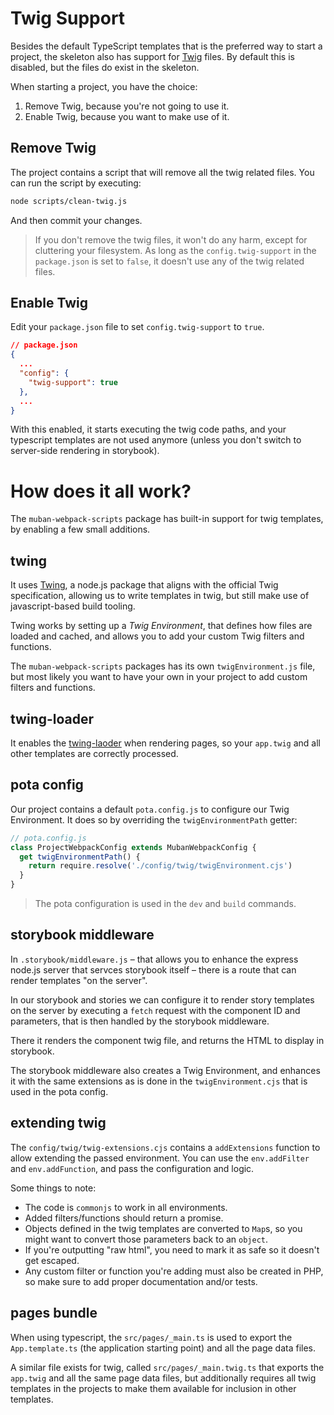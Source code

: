 # Twig Support

Besides the default TypeScript templates that is the preferred way to start a project, the skeleton also has support for [Twig](https://twig.symfony.com/) files. By default this is disabled, but the files do exist in the skeleton.

When starting a project, you have the choice:

1. Remove Twig, because you're not going to use it.
2. Enable Twig, because you want to make use of it.

## Remove Twig

The project contains a script that will remove all the twig related files. You can run the script by executing:

```sh
node scripts/clean-twig.js
```

And then commit your changes.

> If you don't remove the twig files, it won't do any harm, except for cluttering your filesystem. As long as the `config.twig-support` in the `package.json` is set to `false`, it doesn't use any of the twig related files.

## Enable Twig

Edit your `package.json` file to set `config.twig-support` to `true`.

```json
// package.json
{
  ...
  "config": {  
	"twig-support": true
  },
  ...
}
```

With this enabled, it starts executing the twig code paths, and your typescript templates are not used anymore (unless you don't switch to server-side rendering in storybook).

# How does it all work?

The `muban-webpack-scripts` package has built-in support for twig templates, by enabling a few small additions.

## twing

It uses [Twing](https://www.npmjs.com/package/twing), a node.js package that aligns with the official Twig specification, allowing us to write templates in twig, but still make use of javascript-based build tooling.

Twing works by setting up a _Twig Environment_, that defines how files are loaded and cached, and allows you to add your custom Twig filters and functions.

The `muban-webpack-scripts` packages has its own `twigEnvironment.js` file, but most likely you want to have your own in your project to add custom filters and functions.

## twing-loader

It enables the [twing-laoder](https://www.npmjs.com/package/twing-loader) when rendering pages, so your `app.twig` and all other templates are correctly processed.

## pota config

Our project contains a default `pota.config.js` to configure our Twig Environment. It does so by overriding the `twigEnvironmentPath` getter:

```ts
// pota.config.js
class ProjectWebpackConfig extends MubanWebpackConfig {
  get twigEnvironmentPath() {  
    return require.resolve('./config/twig/twigEnvironment.cjs')  
  }
}
```

> The pota configuration is used in the `dev` and `build` commands.

## storybook middleware

In `.storybook/middleware.js` – that allows you to enhance the express node.js server that servces storybook itself – there is a route that can render templates "on the server".

In our storybook and stories we can configure it to render story templates on the server by executing a `fetch` request with the component ID and parameters, that is then handled by the storybook middleware.

There it renders the component twig file, and returns the HTML to display in storybook.

The storybook middleware also creates a Twig Environment, and enhances it with the same extensions as is done in the `twigEnvironment.cjs` that is used in the pota config.

## extending twig

The `config/twig/twig-extensions.cjs` contains a `addExtensions` function to allow extending the passed environment. You can use the `env.addFilter` and `env.addFunction`, and pass the configuration and logic.

Some things to note:

* The code is `commonjs` to work in all environments.
* Added filters/functions should return a promise.
* Objects defined in the twig templates are converted to `Map`s, so you might want to convert those parameters back to an `object`.
* If you're outputting "raw html", you need to mark it as safe so it doesn't get escaped.
* Any custom filter or function you're adding must also be created in PHP, so make sure to add proper documentation and/or tests.

## pages bundle

When using typescript, the `src/pages/_main.ts` is used to export the `App.template.ts` (the application starting point) and all the page data files.

A similar file exists for twig, called `src/pages/_main.twig.ts` that exports the `app.twig` and all the same page data files, but additionally requires all twig templates in the projects to make them available for inclusion in other templates.
